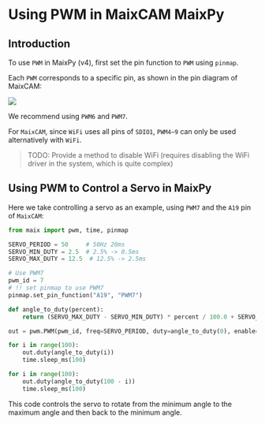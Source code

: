 # Using PWM in MaixCAM MaixPy

## Introduction

To use `PWM` in MaixPy (v4), first set the pin function to `PWM` using `pinmap`.

Each `PWM` corresponds to a specific pin, as shown in the pin diagram of MaixCAM:

![](https://wiki.sipeed.com/hardware/zh/lichee/assets/RV_Nano/intro/RV_Nano_3.jpg)

We recommend using `PWM6` and `PWM7`.

For `MaixCAM`, since `WiFi` uses all pins of `SDIO1`, `PWM4~9` can only be used alternatively with `WiFi`.
> TODO: Provide a method to disable WiFi (requires disabling the WiFi driver in the system, which is quite complex)


## Using PWM to Control a Servo in MaixPy

Here we take controlling a servo as an example, using `PWM7` and the `A19` pin of `MaixCAM`:

```python
from maix import pwm, time, pinmap

SERVO_PERIOD = 50     # 50Hz 20ms
SERVO_MIN_DUTY = 2.5  # 2.5% -> 0.5ms
SERVO_MAX_DUTY = 12.5  # 12.5% -> 2.5ms

# Use PWM7
pwm_id = 7
# !! set pinmap to use PWM7
pinmap.set_pin_function("A19", "PWM7")

def angle_to_duty(percent):
    return (SERVO_MAX_DUTY - SERVO_MIN_DUTY) * percent / 100.0 + SERVO_MIN_DUTY

out = pwm.PWM(pwm_id, freq=SERVO_PERIOD, duty=angle_to_duty(0), enable=True)

for i in range(100):
    out.duty(angle_to_duty(i))
    time.sleep_ms(100)

for i in range(100):
    out.duty(angle_to_duty(100 - i))
    time.sleep_ms(100)
```

This code controls the servo to rotate from the minimum angle to the maximum angle and then back to the minimum angle.

